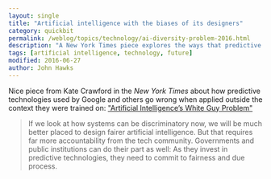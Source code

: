 ```yaml
---
layout: single
title: "Artificial intelligence with the biases of its designers"
category: quickbit
permalink: /weblog/topics/technology/ai-diversity-problem-2016.html
description: "A New York Times piece explores the ways that predictive technologies go wrong."
tags: [artificial intelligence, technology, future]
modified: 2016-06-27
author: John Hawks
---
```


Nice piece from Kate Crawford in the <em>New York Times</em> about how predictive technologies used by Google and others go wrong when applied outside the context they were trained on: <a href="http://www.nytimes.com/2016/06/26/opinion/sunday/artificial-intelligences-white-guy-problem.html?_r=0">"Artificial Intelligence’s White Guy Problem"</a>

<blockquote>If we look at how systems can be discriminatory now, we will be much better placed to design fairer artificial intelligence. But that requires far more accountability from the tech community. Governments and public institutions can do their part as well: As they invest in predictive technologies, they need to commit to fairness and due process.</blockquote>
